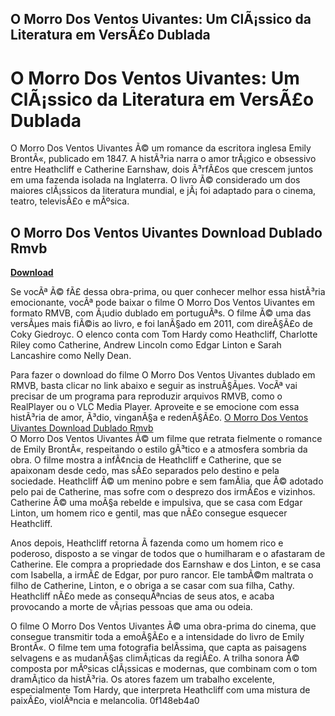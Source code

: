 ## O Morro Dos Ventos Uivantes: Um ClÃ¡ssico da Literatura em VersÃ£o Dublada

 


 
# O Morro Dos Ventos Uivantes: Um ClÃ¡ssico da Literatura em VersÃ£o Dublada
 
O Morro Dos Ventos Uivantes Ã© um romance da escritora inglesa Emily BrontÃ«, publicado em 1847. A histÃ³ria narra o amor trÃ¡gico e obsessivo entre Heathcliff e Catherine Earnshaw, dois Ã³rfÃ£os que crescem juntos em uma fazenda isolada na Inglaterra. O livro Ã© considerado um dos maiores clÃ¡ssicos da literatura mundial, e jÃ¡ foi adaptado para o cinema, teatro, televisÃ£o e mÃºsica.
 
## O Morro Dos Ventos Uivantes Download Dublado Rmvb


[**Download**](https://www.google.com/url?q=https%3A%2F%2Fshoxet.com%2F2tKBY4&sa=D&sntz=1&usg=AOvVaw13gR87dLYOtlGseMXwAiYf)

 
Se vocÃª Ã© fÃ£ dessa obra-prima, ou quer conhecer melhor essa histÃ³ria emocionante, vocÃª pode baixar o filme O Morro Dos Ventos Uivantes em formato RMVB, com Ã¡udio dublado em portuguÃªs. O filme Ã© uma das versÃµes mais fiÃ©is ao livro, e foi lanÃ§ado em 2011, com direÃ§Ã£o de Coky Giedroyc. O elenco conta com Tom Hardy como Heathcliff, Charlotte Riley como Catherine, Andrew Lincoln como Edgar Linton e Sarah Lancashire como Nelly Dean.
 
Para fazer o download do filme O Morro Dos Ventos Uivantes dublado em RMVB, basta clicar no link abaixo e seguir as instruÃ§Ãµes. VocÃª vai precisar de um programa para reproduzir arquivos RMVB, como o RealPlayer ou o VLC Media Player. Aproveite e se emocione com essa histÃ³ria de amor, Ã³dio, vinganÃ§a e redenÃ§Ã£o.
 [O Morro Dos Ventos Uivantes Download Dublado Rmvb](https://sway.office.com/AI6FtklOIPyH7KHI)  
O Morro Dos Ventos Uivantes Ã© um filme que retrata fielmente o romance de Emily BrontÃ«, respeitando o estilo gÃ³tico e a atmosfera sombria da obra. O filme mostra a infÃ¢ncia de Heathcliff e Catherine, que se apaixonam desde cedo, mas sÃ£o separados pelo destino e pela sociedade. Heathcliff Ã© um menino pobre e sem famÃ­lia, que Ã© adotado pelo pai de Catherine, mas sofre com o desprezo dos irmÃ£os e vizinhos. Catherine Ã© uma moÃ§a rebelde e impulsiva, que se casa com Edgar Linton, um homem rico e gentil, mas que nÃ£o consegue esquecer Heathcliff.
 
Anos depois, Heathcliff retorna Ã  fazenda como um homem rico e poderoso, disposto a se vingar de todos que o humilharam e o afastaram de Catherine. Ele compra a propriedade dos Earnshaw e dos Linton, e se casa com Isabella, a irmÃ£ de Edgar, por puro rancor. Ele tambÃ©m maltrata o filho de Catherine, Linton, e o obriga a se casar com sua filha, Cathy. Heathcliff nÃ£o mede as consequÃªncias de seus atos, e acaba provocando a morte de vÃ¡rias pessoas que ama ou odeia.
 
O filme O Morro Dos Ventos Uivantes Ã© uma obra-prima do cinema, que consegue transmitir toda a emoÃ§Ã£o e a intensidade do livro de Emily BrontÃ«. O filme tem uma fotografia belÃ­ssima, que capta as paisagens selvagens e as mudanÃ§as climÃ¡ticas da regiÃ£o. A trilha sonora Ã© composta por mÃºsicas clÃ¡ssicas e modernas, que combinam com o tom dramÃ¡tico da histÃ³ria. Os atores fazem um trabalho excelente, especialmente Tom Hardy, que interpreta Heathcliff com uma mistura de paixÃ£o, violÃªncia e melancolia.
 0f148eb4a0
